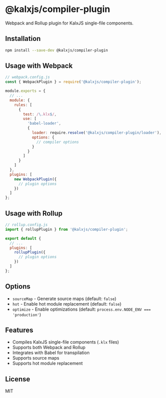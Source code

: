 # @kalxjs/compiler-plugin

Webpack and Rollup plugin for KalxJS single-file components.

## Installation

```bash
npm install --save-dev @kalxjs/compiler-plugin
```

## Usage with Webpack

```javascript
// webpack.config.js
const { WebpackPlugin } = require('@kalxjs/compiler-plugin');

module.exports = {
  // ...
  module: {
    rules: [
      {
        test: /\.klx$/,
        use: [
          'babel-loader',
          {
            loader: require.resolve('@kalxjs/compiler-plugin/loader'),
            options: {
              // compiler options
            }
          }
        ]
      }
    ]
  },
  plugins: [
    new WebpackPlugin({
      // plugin options
    })
  ]
};
```

## Usage with Rollup

```javascript
// rollup.config.js
import { rollupPlugin } from '@kalxjs/compiler-plugin';

export default {
  // ...
  plugins: [
    rollupPlugin({
      // plugin options
    })
  ]
};
```

## Options

- `sourceMap` - Generate source maps (default: `false`)
- `hot` - Enable hot module replacement (default: `false`)
- `optimize` - Enable optimizations (default: `process.env.NODE_ENV === 'production'`)

## Features

- Compiles KalxJS single-file components (`.klx` files)
- Supports both Webpack and Rollup
- Integrates with Babel for transpilation
- Supports source maps
- Supports hot module replacement

## License

MIT